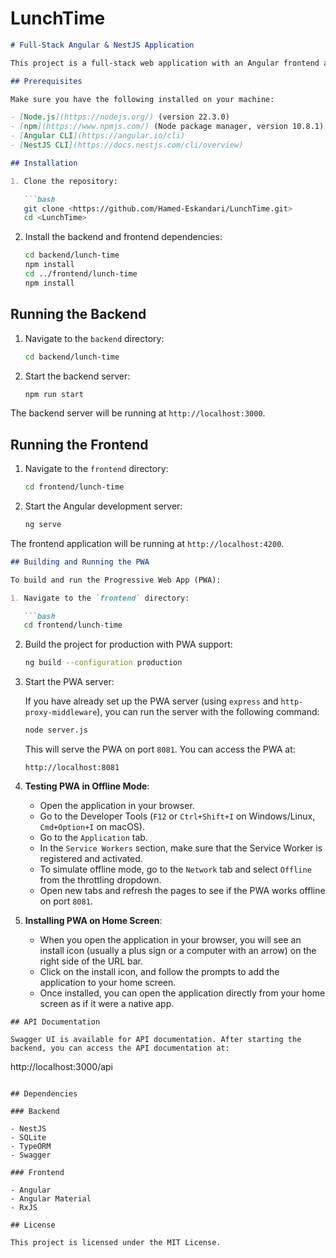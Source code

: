# LunchTime

```markdown
# Full-Stack Angular & NestJS Application

This project is a full-stack web application with an Angular frontend and a NestJS backend, using SQLite as the database. Swagger is used for API documentation.

## Prerequisites

Make sure you have the following installed on your machine:

- [Node.js](https://nodejs.org/) (version 22.3.0)
- [npm](https://www.npmjs.com/) (Node package manager, version 10.8.1)
- [Angular CLI](https://angular.io/cli)
- [NestJS CLI](https://docs.nestjs.com/cli/overview)

## Installation

1. Clone the repository:

   ```bash
   git clone <https://github.com/Hamed-Eskandari/LunchTime.git>
   cd <LunchTime>
   ```

2. Install the backend and frontend dependencies:

   ```bash
   cd backend/lunch-time
   npm install
   cd ../frontend/lunch-time
   npm install
   ```

## Running the Backend

1. Navigate to the `backend` directory:

   ```bash
   cd backend/lunch-time
   ```

2. Start the backend server:

   ```bash
   npm run start
   ```

The backend server will be running at `http://localhost:3000`.

## Running the Frontend

1. Navigate to the `frontend` directory:

   ```bash
   cd frontend/lunch-time
   ```

2. Start the Angular development server:

   ```bash
   ng serve
   ```

The frontend application will be running at `http://localhost:4200`.


```markdown
## Building and Running the PWA

To build and run the Progressive Web App (PWA):

1. Navigate to the `frontend` directory:

   ```bash
   cd frontend/lunch-time
   ```

2. Build the project for production with PWA support:

   ```bash
   ng build --configuration production
   ```

3. Start the PWA server:

   If you have already set up the PWA server (using `express` and `http-proxy-middleware`), you can run the server with the following command:

   ```bash
   node server.js
   ```

   This will serve the PWA on port `8081`. You can access the PWA at:

   ```
   http://localhost:8081
   ```

4. **Testing PWA in Offline Mode**:

   - Open the application in your browser.
   - Go to the Developer Tools (`F12` or `Ctrl+Shift+I` on Windows/Linux, `Cmd+Option+I` on macOS).
   - Go to the `Application` tab.
   - In the `Service Workers` section, make sure that the Service Worker is registered and activated.
   - To simulate offline mode, go to the `Network` tab and select `Offline` from the throttling dropdown.
   - Open new tabs and refresh the pages to see if the PWA works offline on port `8081`.

5. **Installing PWA on Home Screen**:

   - When you open the application in your browser, you will see an install icon (usually a plus sign or a computer with an arrow) on the right side of the URL bar.
   - Click on the install icon, and follow the prompts to add the application to your home screen.
   - Once installed, you can open the application directly from your home screen as if it were a native app.

```
## API Documentation

Swagger UI is available for API documentation. After starting the backend, you can access the API documentation at:

```
http://localhost:3000/api
```

## Dependencies

### Backend

- NestJS
- SQLite
- TypeORM
- Swagger

### Frontend

- Angular
- Angular Material
- RxJS

## License

This project is licensed under the MIT License.
```
